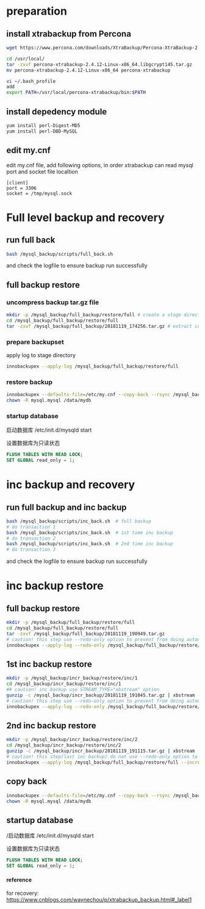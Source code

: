 # preparation
## install xtrabackup from Percona
```sh
wget https://www.percona.com/downloads/XtraBackup/Percona-XtraBackup-2.4.12/binary/tarball/percona-xtrabackup-2.4.12-Linux-x86_64.libgcrypt145.tar.gz

cd /usr/local/
tar -zxvf percona-xtrabackup-2.4.12-Linux-x86_64.libgcrypt145.tar.gz
mv percona-xtrabackup-2.4.12-Linux-x86_64 percona-xtrabackup

vi ~/.bash_profile
add
export PATH=/usr/local/percona-xtrabackup/bin:$PATH
```

## install depedency module
```sh
yum install perl-Digest-MD5
yum install perl-DBD-MySQL
```

## edit my.cnf
edit my.cnf file, add following options, in order xtrabackup can read mysql port and socket file localtion
```
[client]
port = 3306
socket = /tmp/mysql.sock
```

# Full level backup and recovery
## run full back
```sh
bash /mysql_backup/scripts/full_back.sh
```
and check the logfile to ensure backup run successfully

## full backup restore
### uncompress backup tar.gz file
```sh
mkdir -p /mysql_backup/full_backup/restore/full # create a stage directory
cd /mysql_backup/full_backup/restore/full
tar -zxvf /mysql_backup/full_backup/20181119_174256.tar.gz # extract compressed backup file
```

### prepare backupset 
apply log to stage directory
```sh
innobackupex --apply-log /mysql_backup/full_backup/restore/full
```

### restore backup
```sh
innobackupex --defaults-file=/etc/my.cnf --copy-back --rsync /mysql_backup/full_backup/restore/full
chown -R mysql.mysql /data/mydb
```

### startup database
启动数据库
/etc/init.d/mysqld start

设置数据库为只读状态
```sql
FLUSH TABLES WITH READ LOCK;
SET GLOBAL read_only = 1;
```

# inc backup and recovery
## run full backup and inc backup
```sh
bash /mysql_backup/scripts/inc_back.sh	# full backup
# do transaction 1
bash /mysql_backup/scripts/inc_back.sh	# 1st time inc backup
# do transaction 2
bash /mysql_backup/scripts/inc_back.sh  # 2nd time inc backup
# do transaction 3
```
and check the logfile to ensure backup run successfully

# inc backup restore
## full backup restore
```sh
mkdir -p /mysql_backup/full_backup/restore/full
cd /mysql_backup/full_backup/restore/full
tar -zxvf /mysql_backup/full_backup/20181119_190949.tar.gz
# caution! this step use --redo-only option to prevent from doing automatic rollback
innobackupex --apply-log --redo-only /mysql_backup/full_backup/restore/full
```

## 1st inc backup restore
```sh
mkdir -p /mysql_backup/incr_backup/restore/inc/1
cd /mysql_backup/incr_backup/restore/inc/1
## caution! inc backup use STREAM_TYPE="xbstream" option
gunzip -c /mysql_backup/incr_backup/20181119_191045.tar.gz | xbstream -x -
# caution! this step use --redo-only option to prevent from doing automatic rollback
innobackupex --apply-log --redo-only /mysql_backup/full_backup/restore/full --incremental-dir=/mysql_backup/incr_backup/restore/inc/1
```

## 2nd inc backup restore
```sh
mkdir -p /mysql_backup/incr_backup/restore/inc/2
cd /mysql_backup/incr_backup/restore/inc/2
gunzip -c /mysql_backup/incr_backup/20181119_191115.tar.gz | xbstream -x -
# caution! this step(last inc backup) do not use --redo-only option to do the final restore
innobackupex --apply-log /mysql_backup/full_backup/restore/full --incremental-dir=/mysql_backup/incr_backup/restore/inc/2 
```

## copy back 
```sh
innobackupex --defaults-file=/etc/my.cnf --copy-back --rsync /mysql_backup/full_backup/restore/full
chown -R mysql.mysql /data/mydb
```

## startup database
/启动数据库
/etc/init.d/mysqld start

设置数据库为只读状态
```sql
FLUSH TABLES WITH READ LOCK;
SET GLOBAL read_only = 1;
```

#### reference
for recovery:
https://www.cnblogs.com/waynechou/p/xtrabackup_backup.html#_label1